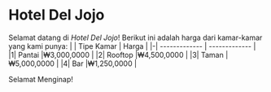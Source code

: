 # Hotel Del Jojo 
Selamat datang di _Hotel Del Jojo_!
Berikut ini adalah harga dari kamar-kamar yang kami punya:
| | Tipe Kamar  | Harga |
|-| ------------- | ------------- |
|1| Pantai  |₩3,000,0000 |
|2| Rooftop  |₩4,500,0000  |
|3| Taman |₩5,000,0000 |
|4| Bar |₩1,250,0000 |

Selamat Menginap!
